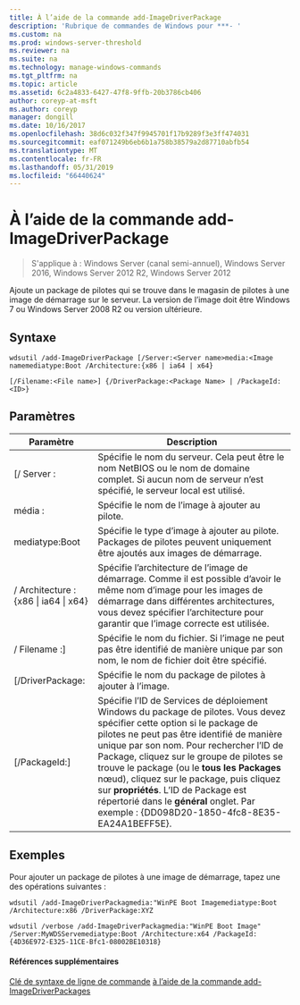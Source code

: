 ```yaml
---
title: À l’aide de la commande add-ImageDriverPackage
description: 'Rubrique de commandes de Windows pour ***- '
ms.custom: na
ms.prod: windows-server-threshold
ms.reviewer: na
ms.suite: na
ms.technology: manage-windows-commands
ms.tgt_pltfrm: na
ms.topic: article
ms.assetid: 6c2a4833-6427-47f8-9ffb-20b3786cb406
author: coreyp-at-msft
ms.author: coreyp
manager: dongill
ms.date: 10/16/2017
ms.openlocfilehash: 38d6c032f347f9945701f17b9289f3e3ff474031
ms.sourcegitcommit: eaf071249b6eb6b1a758b38579a2d87710abfb54
ms.translationtype: MT
ms.contentlocale: fr-FR
ms.lasthandoff: 05/31/2019
ms.locfileid: "66440624"
---
```

# <a name="using-the-add-imagedriverpackage-command"></a>À l’aide de la commande add-ImageDriverPackage

>S'applique à : Windows Server (canal semi-annuel), Windows Server 2016, Windows Server 2012 R2, Windows Server 2012

Ajoute un package de pilotes qui se trouve dans le magasin de pilotes à une image de démarrage sur le serveur. La version de l’image doit être Windows 7 ou Windows Server 2008 R2 ou version ultérieure.
## <a name="syntax"></a>Syntaxe
```
wdsutil /add-ImageDriverPackage [/Server:<Server name>media:<Image namemediatype:Boot /Architecture:{x86 | ia64 | x64} 
```
```
[/Filename:<File name>] {/DriverPackage:<Package Name> | /PackageId:<ID>}
```
## <a name="parameters"></a>Paramètres

|                 Paramètre                  |                                                                                                                                                                                                            Description                                                                                                                                                                                                             |
|--------------------------------------------|------------------------------------------------------------------------------------------------------------------------------------------------------------------------------------------------------------------------------------------------------------------------------------------------------------------------------------------------------------------------------------------------------------------------------------|
|           [/ Server :<Server name>           |                                                                                                                                               Spécifie le nom du serveur. Cela peut être le nom NetBIOS ou le nom de domaine complet. Si aucun nom de serveur n’est spécifié, le serveur local est utilisé.                                                                                                                                                |
|             média :<Image name>             |                                                                                                                                                                                       Spécifie le nom de l’image à ajouter au pilote.                                                                                                                                                                                        |
|               mediatype:Boot               |                                                                                                                                                                Spécifie le type d’image à ajouter au pilote. Packages de pilotes peuvent uniquement être ajoutés aux images de démarrage.                                                                                                                                                                 |
| / Architecture : {x86 &#124; ia64 &#124; x64} |                                                                                                       Spécifie l’architecture de l’image de démarrage. Comme il est possible d’avoir le même nom d’image pour les images de démarrage dans différentes architectures, vous devez spécifier l’architecture pour garantir que l’image correcte est utilisée.                                                                                                        |
|           / Filename :<File name>]           |                                                                                                                                                        Spécifie le nom du fichier. Si l’image ne peut pas être identifié de manière unique par son nom, le nom de fichier doit être spécifié.                                                                                                                                                        |
|           [/DriverPackage:<Name>           |                                                                                                                                                                                   Spécifie le nom du package de pilotes à ajouter à l’image.                                                                                                                                                                                    |
|             [/PackageId:<ID>]              | Spécifie l’ID de Services de déploiement Windows du package de pilotes. Vous devez spécifier cette option si le package de pilotes ne peut pas être identifié de manière unique par son nom. Pour rechercher l’ID de Package, cliquez sur le groupe de pilotes se trouve le package (ou le **tous les Packages** nœud), cliquez sur le package, puis cliquez sur **propriétés**. L’ID de Package est répertorié dans le **général** onglet. Par exemple : {DD098D20-1850-4fc8-8E35-EA24A1BEFF5E}. |

## <a name="BKMK_examples"></a>Exemples
Pour ajouter un package de pilotes à une image de démarrage, tapez une des opérations suivantes :
```
wdsutil /add-ImageDriverPackagmedia:"WinPE Boot Imagemediatype:Boot /Architecture:x86 /DriverPackage:XYZ
```
```
wdsutil /verbose /add-ImageDriverPackagmedia:"WinPE Boot Image" /Server:MyWDSServemediatype:Boot /Architecture:x64 /PackageId:{4D36E972-E325-11CE-Bfc1-08002BE10318}
```
#### <a name="additional-references"></a>Références supplémentaires
[Clé de syntaxe de ligne de commande](command-line-syntax-key.md)
[à l’aide de la commande add-ImageDriverPackages](using-the-add-imagedriverpackages-command.md)
